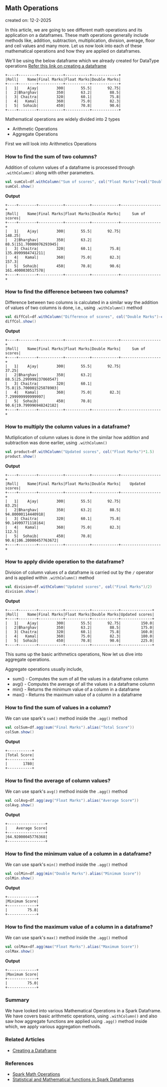 ## Math Operations 

created on: 12-2-2025

In this article, we are going to see different math operations and its application on a dataframes.
These math operations generally include methods like, addition, subtraction, multiplication, division, average, floor and ceil values and many more.
Let us now look into each of these mathematical operations and how they are applied on dataframes.

We'll be using the below dataframe which we already created for DataType operations [Refer this link on creating a dataframe](@/docs/spark/datatypes.md)

```text
+----+--------+-----------+-----------+------------+
|Roll|    Name|Final Marks|Float Marks|Double Marks|
+----+--------+-----------+-----------+------------+
|   1|    Ajay|        300|       55.5|       92.75|
|   2|Bharghav|        350|       63.2|        88.5|
|   3| Chaitra|        320|       60.1|        75.8|
|   4|   Kamal|        360|       75.0|        82.3|
|   5|  Sohaib|        450|       70.8|        90.6|
+----+--------+-----------+-----------+------------+
```
Mathematical operations are widely divided into 2 types
- Arithmetic Operations
- Aggregate Operations

First we will look into Arithmetics Operations
### How to find the sum of two columns?
Addition of column values of a dataframe is processed through `.withColumn()` along with other parameters.
```scala
val sumCol=df.withColumn("Sum of scores", col("Float Marks")+col("Double Marks"))
sumCol.show()
```
**Output**
```text
+----+--------+-----------+-----------+------------+------------------+
|Roll|    Name|Final Marks|Float Marks|Double Marks|     Sum of scores|
+----+--------+-----------+-----------+------------+------------------+
|   1|    Ajay|        300|       55.5|       92.75|            148.25|
|   2|Bharghav|        350|       63.2|        88.5|151.70000076293945|
|   3| Chaitra|        320|       60.1|        75.8| 135.8999984741211|
|   4|   Kamal|        360|       75.0|        82.3|             157.3|
|   5|  Sohaib|        450|       70.8|        90.6| 161.4000030517578|
+----+--------+-----------+-----------+------------+------------------+
```

### How to find the difference between two columns?
Difference between two columns is calculated in a similar way the addition of values of two columns is done, i.e., using `.withColumn()` method
```scala
val diffCol=df.withColumn("Difference of scores", col("Double Marks")-col("Float Marks"))
diffCol.show()
```
**Output** 
```text
+----+--------+-----------+-----------+------------+------------------+
|Roll|    Name|Final Marks|Float Marks|Double Marks|     Sum of scores|
+----+--------+-----------+-----------+------------+------------------+
|   1|    Ajay|        300|       55.5|       92.75|             37.25|
|   2|Bharghav|        350|       63.2|        88.5|25.299999237060547|
|   3| Chaitra|        320|       60.1|        75.8|15.700001525878903|
|   4|   Kamal|        360|       75.0|        82.3| 7.299999999999997|
|   5|  Sohaib|        450|       70.8|        90.6|19.799996948242182|
+----+--------+-----------+-----------+------------+------------------+
```

### How to multiply the column values in a dataframe?
Mutliplication of column values is done in the similar how addition and subtraction was done earlier, using `.withColumn()`
```scala
val product=df.withColumn("Updated scores", col("Float Marks")*1.5)
product.show()
```
**Output**
```text
+----+--------+-----------+-----------+------------+------------------+
|Roll|    Name|Final Marks|Float Marks|Double Marks|    Updated scores|
+----+--------+-----------+-----------+------------+------------------+
|   1|    Ajay|        300|       55.5|       92.75|             83.25|
|   2|Bharghav|        350|       63.2|        88.5| 94.80000114440918|
|   3| Chaitra|        320|       60.1|        75.8| 90.14999771118164|
|   4|   Kamal|        360|       75.0|        82.3|             112.5|
|   5|  Sohaib|        450|       70.8|        90.6|106.20000457763672|
+----+--------+-----------+-----------+------------+------------------+
```

### How to apply divide operation to the dataframe?
Division of column values of a dataframe is carried out by the `/` operator and is applied within `.withColumn()` method
```scala
val division=df.withColumn("Updated scores", col("Final Marks")/2)
division.show()
```
**Output**
```text
+----+--------+-----------+-----------+------------+--------------+
|Roll|    Name|Final Marks|Float Marks|Double Marks|Updated scores|
+----+--------+-----------+-----------+------------+--------------+
|   1|    Ajay|        300|       55.5|       92.75|         150.0|
|   2|Bharghav|        350|       63.2|        88.5|         175.0|
|   3| Chaitra|        320|       60.1|        75.8|         160.0|
|   4|   Kamal|        360|       75.0|        82.3|         180.0|
|   5|  Sohaib|        450|       70.8|        90.6|         225.0|
+----+--------+-----------+-----------+------------+--------------+
```
This sums up the basic arithmetics operations, Now let us dive into aggregate operations.

Aggregate operations usually include, 
- sum() - Computes the sum of all the values in a dataframe column
- avg() - Computes the average of all the values in a dataframe column
- min() - Returns the minimum value of a column in a dataframe
- max() - Returns the maximum value of a column in a dataframe

### How to find the sum of values in a column?
We can use spark's `sum()` method inside the `.agg()` method 
```scala
val colSum=df.agg(sum("Final Marks").alias("Total Score"))
colSum.show()
```
**Output**
```text
+-----------+
|Total Score|
+-----------+
|       1780|
+-----------+
```

### How to find the average of column values?
We can use spark's `avg()` method inside the `.agg()` method
```scala
val colAvg=df.agg(avg("Float Marks").alias("Average Score"))
colAvg.show()
```
**Output**
```text
+-----------------+
|    Average Score|
+-----------------+
|64.92000045776368|
+-----------------+
```

### How to find the minimum value of a column in a dataframe?
We can use spark's `min()` method inside the `.agg()` method
```scala
val colMin=df.agg(min("Double Marks").alias("Minimum Score"))
colMin.show()
```
**Output**
```text
+-------------+
|Minimum Score|
+-------------+
|         75.8|
+-------------+
```
### How to find the maximum value of a column in a dataframe?
We can use spark's `max()` method inside the `.agg()` method
```scala
val colMax=df.agg(max("Float Marks").alias("Maximum Score"))
colMax.show()
```
**Output**
```text
+-------------+
|Maximum Score|
+-------------+
|         75.0|
+-------------+
```

### Summary
We have looked into various Mathematical Operations in a Spark Dataframe. We have covers basic arithmetic operations, using `.withColumn()`
and also saw how aggregate functions are applied using `.agg()` method inside which, we apply various aggregation methods.

### Related Articles
- [Creating a Dataframe](@/docs/spark/datatypes.md)

### References
- [Spark Math Operations](https://spark.apache.org/docs/latest/api/python/reference/pyspark.sql/functions.html#math-functions)
- [Statistical and Mathematical functions in Spark Dataframes](https://www.databricks.com/blog/2015/06/02/statistical-and-mathematical-functions-with-dataframes-in-spark.html)
